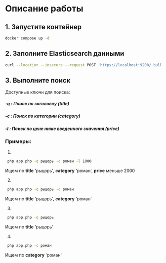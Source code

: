 # Описание работы

## 1. Запустите контейнер

```bash
docker compose up -d
```

## 2. Заполните Elasticsearch данными

```bash
curl --location --insecure --request POST 'https://localhost:9200/_bulk' --header 'Authorization: Basic YourToken' --header 'Content-Type: application/json' --data-binary "@books.json"
```

## 3. Выполните поиск

Доступные ключи для поиска:

##### -q : Поиск по заголовку (title)

##### -c : Поиск по категории (category)

##### -l : Поиск по цене ниже введенного значения (price)

### Примеры:

1.

```bash
 php app.php -q рыцорь -c роман -l 1000
```

Ищем по **title** 'рыцорь', **category** 'роман', **price** меньше 2000

2.

```bash
 php app.php -q рыцорь -c роман
```

Ищем по **title** 'рыцорь', **category** 'роман'

3.

```bash
 php app.php -q рыцорь
```

Ищем по **title** 'рыцорь'

4.

```bash
 php app.php -c роман
```

Ищем по **category** 'роман'
